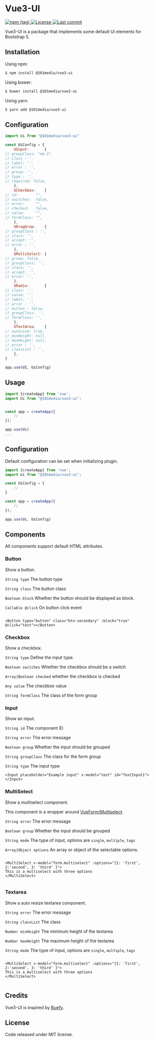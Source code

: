 # Vue3-UI

<p>
  <a href="https://www.npmjs.com/package/@101media/vue3-ui" title="Version" target="_blank" rel="noopener noreferrer">
    <img alt="npm (tag)" src="https://img.shields.io/npm/v/@101media/vue3-ui">
  </a>
  <a href="https://www.npmjs.com/package/@101media/vue3-ui" title="License" target="_blank" rel="noopener noreferrer">
    <img src="https://img.shields.io/npm/l/@101media/vue3-ui" alt="License">
  </a>
  <a href="https://github.com/vueup/vue-quill" title="Last commit" target="_blank" rel="noopener noreferrer">
    <img src="https://img.shields.io/github/last-commit/101media/vue3-ui?logo=github" alt="Last commit">
  </a>
</p>

Vue3-UI is a package that implements some default UI elements for Bootstrap 5.

## Installation

Using npm:

```bash
$ npm install @101media/vue3-ui
```

Using bower:

```bash
$ bower install @101media/vue3-ui
```

Using yarn:

```bash
$ yarn add @101media/vue3-ui
```

## Configuration

```javascript
import Ui from "@101media/vue3-ui"

const UiConfig = {
    UInput:       {
// groupClass: "mb-3",
// class :'',
// label: '',
// error : '',
// group: '',
// type : '',
// required: false,
    },
    UCheckbox:    {
// id:        "",
// switches:  false,
// error:     "",
// checked:   false,
// value:     "",
// formClass: "",
    },
    UDragDrop:    {
// groupClass : '',
// class: '',
// accept: '',
// error : '',
    },
    UMultiSelect: {
// group: false,
// groupClass: '',
// class: '',
// accept: '',
// error: '',
    },
    URadio:       {
// class: '',
// value: '',
// label: '',
// error : '',
// button : false,
// groupClass: '',
// formClass: '',
    },
    UTextArea:    {
// autosize: true,
// minHeight: null,
// maxHeight: null,
// error : '',
// classList : '',
    },
}

app.use(UI, UiConfig)
```

## Usage

```js
import {createApp} from 'vue';
import Ui from "@101media/vue3-ui";


const app = createApp({
    //
});

app.use(Ui)
...

```

## Configuration

Default configuration can be set when initializing plugin.

```js 
import {createApp} from 'vue';
import Ui from "@101media/vue3-ui";

const UiConfig = {
    //
}

const app = createApp({
    //
});

app.use(Ui, UiConfig)
 ```

## Components

All components support default HTML attributes.

### Button

Show a button.

`String type`
The button type

`String class`
The button class

`Boolean block`
Whether the button should be displayed as block.

`Callable @click`
On button click event

```vue

<Button type="button" class="btn-secondary" :block="true" @click="test"></Button>
```

### Checkbox

Show a checkbox.

`String type`
Define the input type.

`Boolean switches`
Whether the checkbox should be a switch

`Array|Boolean checked`
whether the checkbox is checked

`Any value`
The checkbox value

`String formClass`
The class of the form group

### Input

Show an input.

`String id`
The component ID

`String error`
The error message

`Boolean group`
Whether the input should be grouped

`String groupClass`
The class for the form group

`String type`
The input type

```vue
<Input placeholder="Example input" v-model="text" id="TextInput1"></Input>
```

### MultiSelect

Show a multiselect component.

This component is a wrapper around [VueForm/Multiselect](https://github.com/vueform/multiselect).

`String error`
The error message

`Boolean group`
Whether the input should be grouped

`String mode`
The type of input, options are `single`, `multiple`, `tags`

`Array|Object options`
An array or object of the selectable options.

```vue

<MultiSelect v-model="form.multiselect" :options="{1: 'first', 2:'second', 3: 'third' }">
This is a multiselect with three options
</MultiSelect>


```

### Textarea

Show a auto resize textarea component.

`String error`
The error message

`String classList`
The class

`Number minHeight`
The minimum height of the textarea

`Number maxHeight`
The maximum height of the textarea

`String mode`
The type of input, options are `single`, `multiple`, `tags`

```vue

<MultiSelect v-model="form.multiselect" :options="{1: 'first', 2:'second', 3: 'third' }">
This is a multiselect with three options
</MultiSelect>


```

## Credits

Vue3-UI is inspired by [Buefy](https://github.com/buefy/buefy).

## License

Code released under MIT license.